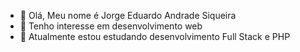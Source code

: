 - 👋 Olá, Meu nome é Jorge Eduardo Andrade Siqueira
- 👀 Tenho interesse em desenvolvimento web
- 🌱 Atualmente estou estudando desenvolvimento Full Stack e PHP
<!---
jeasdigitalcollege/jeasdigitalcollege is a ✨ special ✨ repository because its `README.md` (this file) appears on your GitHub profile.
You can click the Preview link to take a look at your changes.
--->
